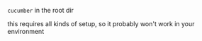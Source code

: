 `cucumber` in the root dir

this requires all kinds of setup, so it probably won't work in your environment
